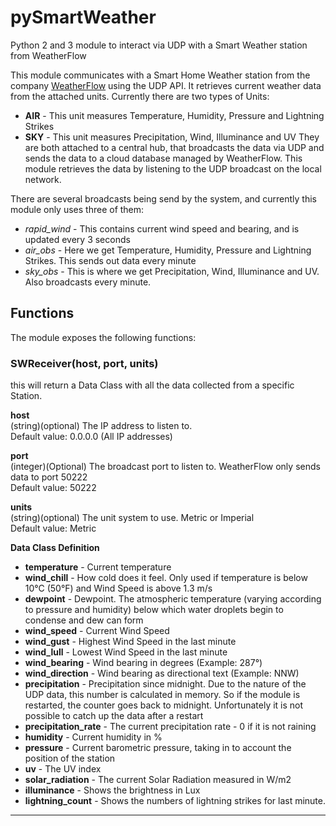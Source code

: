 # pySmartWeather
Python 2 and 3 module to interact via UDP with a Smart Weather station from WeatherFlow

This module communicates with a Smart Home Weather station from the company [WeatherFlow](http://weatherflow.com/smart-home-weather-stations/) using the UDP API. It retrieves current weather data from the attached units. Currently there are two types of Units:
* **AIR** - This unit measures Temperature, Humidity, Pressure and Lightning Strikes
* **SKY** - This unit measures Precipitation, Wind, Illuminance and UV
They are both attached to a central hub, that broadcasts the data via UDP and sends the data to a cloud database managed by WeatherFlow. This module retrieves the data by listening to the UDP broadcast on the local network.

There are several broadcasts being send by the system, and currently this module only uses three of them:
* *rapid_wind* - This contains current wind speed and bearing, and is updated every 3 seconds
* *air_obs* - Here we get Temperature, Humidity, Pressure and Lightning Strikes. This sends out data every minute
* *sky_obs* - This is where we get Precipitation, Wind, Illuminance and UV. Also broadcasts every minute.

## Functions
The module exposes the following functions:<br>
### SWReceiver(host, port, units)
this will return a Data Class with all the data collected from a specific Station.<br>

**host**<br>
(string)(optional) The IP address to listen to.<br>
Default value: 0.0.0.0 (All IP addresses)

**port**<br>
(integer)(Optional) The broadcast port to listen to. WeatherFlow only sends data to port 50222<br>
Default value: 50222

**units**<br>
(string)(optional) The unit system to use. Metric or Imperial<br>
Default value: Metric<br>

**Data Class Definition**<br>
* **temperature** - Current temperature
* **wind_chill** - How cold does it feel. Only used if temperature is below 10°C (50°F) and Wind Speed is above 1.3 m/s
* **dewpoint** - Dewpoint. The atmospheric temperature (varying according to pressure and humidity) below which water droplets begin to condense and dew can form
* **wind_speed** - Current Wind Speed
* **wind_gust** - Highest Wind Speed in the last minute
* **wind_lull** - Lowest Wind Speed in the last minute
* **wind_bearing** - Wind bearing in degrees (Example: 287°)
* **wind_direction** - Wind bearing as directional text (Example: NNW)
* **precipitation** - Precipitation since midnight. Due to the nature of the UDP data, this number is calculated in memory. So if the module is restarted, the counter goes back to midnight. Unfortunately it is not possible to catch up the data after a restart
* **precipitation_rate** - The current precipitation rate - 0 if it is not raining
* **humidity** - Current humidity in %
* **pressure** - Current barometric pressure, taking in to account the position of the station
* **uv** - The UV index
* **solar_radiation** - The current Solar Radiation measured in W/m2
* **illuminance** - Shows the brightness in Lux
* **lightning_count** - Shows the numbers of lightning strikes for last minute.
<hr>
